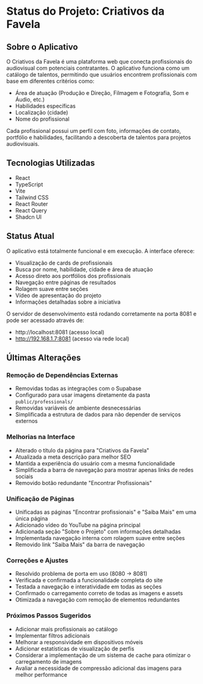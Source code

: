 # Status do Projeto: Criativos da Favela

## Sobre o Aplicativo

O Criativos da Favela é uma plataforma web que conecta profissionais do audiovisual com potenciais contratantes. O aplicativo funciona como um catálogo de talentos, permitindo que usuários encontrem profissionais com base em diferentes critérios como:

- Área de atuação (Produção e Direção, Filmagem e Fotografia, Som e Áudio, etc.)
- Habilidades específicas
- Localização (cidade)
- Nome do profissional

Cada profissional possui um perfil com foto, informações de contato, portfólio e habilidades, facilitando a descoberta de talentos para projetos audiovisuais.

## Tecnologias Utilizadas

- React
- TypeScript
- Vite
- Tailwind CSS
- React Router
- React Query
- Shadcn UI

## Status Atual

O aplicativo está totalmente funcional e em execução. A interface oferece:

- Visualização de cards de profissionais
- Busca por nome, habilidade, cidade e área de atuação
- Acesso direto aos portfólios dos profissionais
- Navegação entre páginas de resultados
- Rolagem suave entre seções
- Vídeo de apresentação do projeto
- Informações detalhadas sobre a iniciativa

O servidor de desenvolvimento está rodando corretamente na porta 8081 e pode ser acessado através de:
- http://localhost:8081 (acesso local)
- http://192.168.1.7:8081 (acesso via rede local)

## Últimas Alterações

### Remoção de Dependências Externas
- Removidas todas as integrações com o Supabase
- Configurado para usar imagens diretamente da pasta `public/professionals/`
- Removidas variáveis de ambiente desnecessárias
- Simplificada a estrutura de dados para não depender de serviços externos

### Melhorias na Interface
- Alterado o título da página para "Criativos da Favela"
- Atualizada a meta descrição para melhor SEO
- Mantida a experiência do usuário com a mesma funcionalidade
- Simplificada a barra de navegação para mostrar apenas links de redes sociais
- Removido botão redundante "Encontrar Profissionais"

### Unificação de Páginas
- Unificadas as páginas "Encontrar profissionais" e "Saiba Mais" em uma única página
- Adicionado vídeo do YouTube na página principal
- Adicionada seção "Sobre o Projeto" com informações detalhadas
- Implementada navegação interna com rolagem suave entre seções
- Removido link "Saiba Mais" da barra de navegação

### Correções e Ajustes
- Resolvido problema de porta em uso (8080 -> 8081)
- Verificada e confirmada a funcionalidade completa do site
- Testada a navegação e interatividade em todas as seções
- Confirmado o carregamento correto de todas as imagens e assets
- Otimizada a navegação com remoção de elementos redundantes

### Próximos Passos Sugeridos
- Adicionar mais profissionais ao catálogo
- Implementar filtros adicionais
- Melhorar a responsividade em dispositivos móveis
- Adicionar estatísticas de visualização de perfis
- Considerar a implementação de um sistema de cache para otimizar o carregamento de imagens
- Avaliar a necessidade de compressão adicional das imagens para melhor performance
